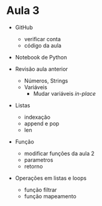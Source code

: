 # Aula 3

- GitHub
  - verificar conta
  - código da aula
- Notebook de Python
- Revisão aula anterior
  - Números, Strings
  - Variáveis
    - Mudar variáveis *in-place*
- Listas
  - indexação
  - append e pop
  - len
- Função
  - modificar funções da aula 2
  - parametros
  - retorno

- Operações em listas e loops
  - função filtrar
  - função mapeamento
